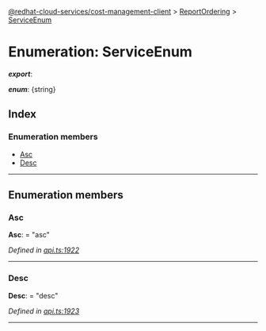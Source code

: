 [@redhat-cloud-services/cost-management-client](../README.md) > [ReportOrdering](../modules/reportordering.md) > [ServiceEnum](../enums/reportordering.serviceenum.md)

# Enumeration: ServiceEnum

*__export__*: 

*__enum__*: {string}

## Index

### Enumeration members

* [Asc](reportordering.serviceenum.md#asc)
* [Desc](reportordering.serviceenum.md#desc)

---

## Enumeration members

<a id="asc"></a>

###  Asc

**Asc**:  = "asc"

*Defined in [api.ts:1922](https://github.com/rvsia/javascript-clients/blob/master/packages/cost-management/api.ts#L1922)*

___
<a id="desc"></a>

###  Desc

**Desc**:  = "desc"

*Defined in [api.ts:1923](https://github.com/rvsia/javascript-clients/blob/master/packages/cost-management/api.ts#L1923)*

___

